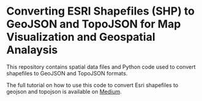 # Converting ESRI Shapefiles (SHP) to GeoJSON and TopoJSON for Map Visualization and Geospatial Analaysis

This repository contains spatial data files and Python code used to convert shapefiles to GeoJSON and TopoJSON formats.

The full tutorial on how to use this code to convert Esri shapefiles to geojson and topojson is available on [Medium](https://medium.com/@binyoh/how-to-convert-esri-shapefiles-shp-to-geojson-and-topojson-for-creating-map-visuals-and-8e11f7df82ca).